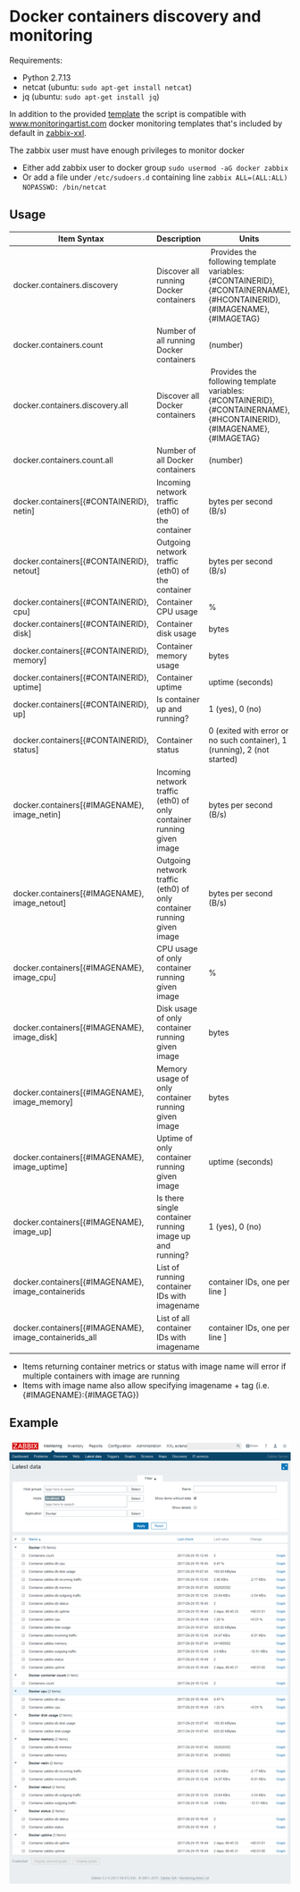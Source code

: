# Docker containers discovery and monitoring

Requirements:
- Python 2.7.13
- netcat (ubuntu: `sudo apt-get install netcat`)
- jq (ubuntu: `sudo apt-get install jq`)

In addition to the provided [template](../templates) the script is compatible with www.monitoringartist.com docker monitoring templates that's included by default in [zabbix-xxl](https://github.com/monitoringartist/dockbix-xxl).

The zabbix user must have enough privileges to monitor docker

* Either add zabbix user to docker group `sudo usermod -aG docker zabbix`
* Or add a file under `/etc/sudoers.d` containing line `zabbix ALL=(ALL:ALL) NOPASSWD: /bin/netcat`

## Usage

Item Syntax | Description | Units |
----------- | ----------- | ----- |
docker.containers.discovery | Discover all running Docker containers | Provides the following template variables: {#CONTAINERID}, {#CONTAINERNAME}, {#HCONTAINERID}, {#IMAGENAME}, {#IMAGETAG} |
docker.containers.count | Number of all running Docker containers | (number) |
docker.containers.discovery.all | Discover all Docker containers | Provides the following template variables: {#CONTAINERID}, {#CONTAINERNAME}, {#HCONTAINERID}, {#IMAGENAME}, {#IMAGETAG} |
docker.containers.count.all | Number of all Docker containers | (number) |
docker.containers[{#CONTAINERID}, netin] | Incoming network traffic (eth0) of the container | bytes per second (B/s) |
docker.containers[{#CONTAINERID}, netout] | Outgoing network traffic (eth0) of the container | bytes per second (B/s) |
docker.containers[{#CONTAINERID}, cpu] | Container CPU usage | % |
docker.containers[{#CONTAINERID}, disk] | Container disk usage | bytes |
docker.containers[{#CONTAINERID}, memory] | Container memory usage | bytes |
docker.containers[{#CONTAINERID}, uptime] | Container uptime | uptime (seconds) |
docker.containers[{#CONTAINERID}, up] | Is container up and running? | 1 (yes), 0 (no) |
docker.containers[{#CONTAINERID}, status] | Container status | 0 (exited with error or no such container), 1 (running), 2 (not started) |
docker.containers[{#IMAGENAME}, image_netin] | Incoming network traffic (eth0) of only container running given image | bytes per second (B/s) |
docker.containers[{#IMAGENAME}, image_netout] | Outgoing network traffic (eth0) of only container running given image | bytes per second (B/s) |
docker.containers[{#IMAGENAME}, image_cpu] | CPU usage of only container running given image | % |
docker.containers[{#IMAGENAME}, image_disk] | Disk usage of only container running given image | bytes |
docker.containers[{#IMAGENAME}, image_memory] | Memory usage of only container running given image | bytes |
docker.containers[{#IMAGENAME}, image_uptime] | Uptime of only container running given image | uptime (seconds) |
docker.containers[{#IMAGENAME}, image_up] | Is there single container running image up and running? | 1 (yes), 0 (no) |
docker.containers[{#IMAGENAME}, image_containerids | List of running container IDs with imagename | container IDs, one per line ]
docker.containers[{#IMAGENAME}, image_containerids_all | List of all container IDs with imagename | container IDs, one per line ]

* Items returning container metrics or status with image name will error if multiple containers with image are running
* Items with image name also allow specifying imagename + tag (i.e. {#IMAGENAME}:{#IMAGETAG})

## Example

![Screenshot](docker.png)
